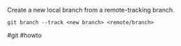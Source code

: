 Create a new local branch from a remote-tracking branch.

```
git branch --track <new branch> <remote/branch>
```

#git  #howto 